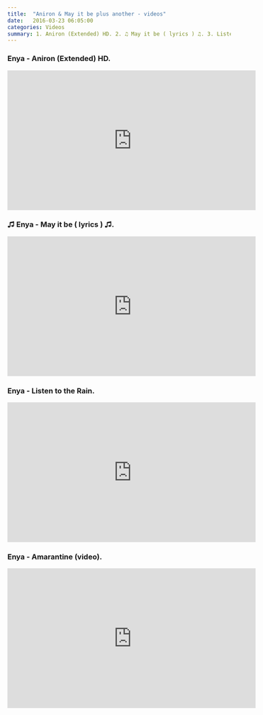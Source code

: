 ```yaml
---
title:  "Aniron & May it be plus another - videos"
date:   2016-03-23 06:05:00
categories: Videos
summary: 1. Aniron (Extended) HD. 2. ♫ May it be ( lyrics ) ♫. 3. Listen to the Rain. 4. Amarantine.
---
```


### Enya - Aniron (Extended) HD.

<iframe width="560" height="315" src="https://www.youtube.com/embed/iMyo8I8AKmY" frameborder="0" allowfullscreen></iframe>

### ♫ Enya - May it be ( lyrics ) ♫.

<iframe width="560" height="315" src="https://www.youtube.com/embed/_8u4VLk0iTI" frameborder="0" allowfullscreen></iframe>

### Enya - Listen to the Rain.

<iframe width="560" height="315" src="https://www.youtube.com/embed/B0XoTn-JqLA" frameborder="0" allowfullscreen></iframe>

### Enya - Amarantine (video).

<iframe width="560" height="315" src="https://www.youtube.com/embed/IQU4DoE1eBg" frameborder="0" allowfullscreen></iframe>

